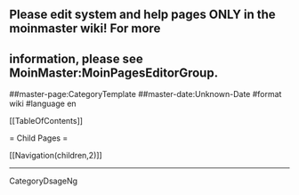 ## Please edit system and help pages ONLY in the moinmaster wiki! For more
## information, please see MoinMaster:MoinPagesEditorGroup.
##master-page:CategoryTemplate
##master-date:Unknown-Date
#format wiki
#language en

[[TableOfContents]]

= Child Pages =

[[Navigation(children,2)]]

----
CategoryDsageNg
